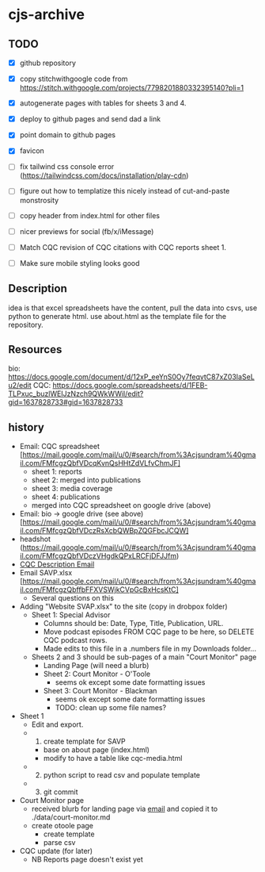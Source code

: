 # cjs-archive

##  TODO
- [x] github repository
- [x] copy stitchwithgoogle code from https://stitch.withgoogle.com/projects/7798201880332395140?pli=1
- [x] autogenerate pages with tables for sheets 3 and 4.
- [x] deploy to github pages and send dad a link
- [x] point domain to github pages
- [x] favicon
- [ ] fix tailwind css console error (https://tailwindcss.com/docs/installation/play-cdn)
- [ ] figure out how to templatize this nicely instead of cut-and-paste monstrosity
- [ ] copy header from index.html for other files
- [ ] nicer previews for social (fb/x/iMessage)
- [ ] Match CQC revision of CQC citations with CQC reports sheet 1.
- [ ] Make sure mobile styling looks good


## Description
idea is that excel spreadsheets have the content, pull the data into csvs, use python to generate html.
use about.html as the template file for the repository.

##  Resources
bio: https://docs.google.com/document/d/12xP_eeYnS0Oy7feqvtC87xZ03IaSeLu2/edit
CQC: https://docs.google.com/spreadsheets/d/1FEB-TLPxuc_buzlWEIJzNzch9QWkWWil/edit?gid=1637828733#gid=1637828733

## history
* Email: CQC spreadsheet [https://mail.google.com/mail/u/0/#search/from%3Acjsundram%40gmail.com/FMfcgzQbfVDcqKvnQsHHtZdVLfvChmJF]
    * sheet 1: reports
    * sheet 2: merged into publications
    * sheet 3: media coverage
    * sheet 4: publications
    * merged into CQC spreadsheet on google drive (above)
* Email: bio  -> google drive (see above) [https://mail.google.com/mail/u/0/#search/from%3Acjsundram%40gmail.com/FMfcgzQbfVDczRsXcbQWBpZQGFbcJCQW]
* headshot (https://mail.google.com/mail/u/0/#search/from%3Acjsundram%40gmail.com/FMfcgzQbfVDczVHgdkQPxLRCFjDFJJfm)
* [CQC Description Email](https://mail.google.com/mail/u/0/#search/from%3Acjsundram%40gmail.com/FMfcgzQbfVDdJnHVjJlnhZqGXmjCKQzk)
* Email SAVP.xlsx [https://mail.google.com/mail/u/0/#search/from%3Acjsundram%40gmail.com/FMfcgzQbffbFFXVSWjkCVpGcBxHcsKtC]
    * Several questions on this
* Adding "Website SVAP.xlsx" to the site (copy in drobpox folder)
    * Sheet 1: Special Advisor
        * Columns should be: Date, Type, Title, Publication, URL.
        * Move podcast episodes FROM CQC page to be here, so DELETE CQC podcast rows.
        * Made edits to this file in a .numbers file in my Downloads folder...
    * Sheets 2 and 3 should be sub-pages of a main "Court Monitor" page
        * Landing Page (will need a blurb)
        * Sheet 2: Court Monitor - O'Toole
            * seems ok except some date formatting issues
        * Sheet 3: Court Monitor - Blackman
            * seems ok except some date formatting issues
            * TODO: clean up some file names?
* Sheet 1
    * Edit and export.
    * 1. create template for SAVP
        * base on about page (index.html)
        * modify to have a table like cqc-media.html
    * 2. python script to read csv and populate template
    * 3. git commit
* Court Monitor page
    * received blurb for landing page via [email](https://mail.google.com/mail/u/0/#inbox/FMfcgzQbgJGVVhZqVtDxnswKfmnNmPML) and copied it to ./data/court-monitor.md
    * create otoole page
        * create template
        * parse csv
* CQC update (for later)
    * NB Reports page doesn't exist yet

